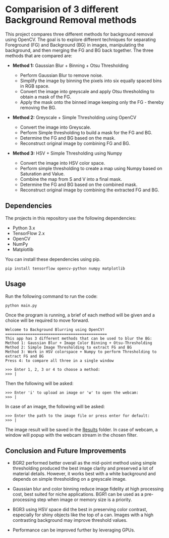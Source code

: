 # Comparision of 3 different Background Removal methods
This project compares three different methods for background removal using OpenCV. The goal is to explore different techniques for separating Foreground (FG) and Background (BG) in images, manipulating the background, and then merging the FG and BG back together. The three methods that are compared are:
* **Method 1:**  Gaussian Blur + Binning + Otsu Thresholding
  - Perform Gaussian Blur to remove noise.
  - Simplify the image by binning the pixels into six equally spaced bins in RGB space.
  - Convert the image into greyscale and apply Otsu thresholding to obtain a mask of the FG.
  - Apply the mask onto the binned image keeping only the FG - thereby removing the BG.

* **Method 2:** Greyscale + Simple Thresholding using OpenCV
  - Convert the image into Greyscale.
  - Perform Simple thresholding to build a mask for the FG and BG.
  - Determine the FG and BG based on the mask.
  - Reconstruct original image by combining FG and BG.

* **Method 3:** HSV + Simple Thresholding using Numpy
  - Convert the image into HSV color space.
  - Perform simple thresholding to create a map using Numpy based on Saturation and Value.
  - Combine the map from S and V into a final mask.
  - Determine the FG and BG based on the combined mask.
  - Reconstruct original image by combining the extracted FG and BG.
  
## Dependencies
  The projects in this repository use the following dependencies:

  - Python 3.x
  - TensorFlow 2.x
  - OpenCV
  - NumPy
  - Matplotlib
  
  You can install these dependencies using pip.
```
pip install tensorflow opencv-python numpy matplotlib
```

## Usage 
Run the following command to run the code:
```
python main.py
```

Once the program is running, a brief of each method will be given and a choice will be required to move forward. 
```
Welcome to Background Blurring using OpenCV! 
=============================================
This app has 3 different methods that can be used to blur the BG:
Method 1: Gaussian Blur + Image Color Binning + Otsu-Thresholding 
Method 2: Simple Image Thresholding to extract FG and BG 
Method 3: Work in HSV colorspace + Numpy to perform Thresholding to extract FG and BG
Press 4: to compare all three in a single window

>>> Enter 1, 2, 3 or 4 to choose a method:
>>> |
```

Then the following will be asked:
```
>>> Enter 'i' to upload an image or 'w' to open the webcam:
>>> |
```
In case of an image, the following will be asked:
```
>>> Enter the path to the image file or press enter for default:
>>> |
```
The image result will be saved in the [Results](/results) folder. In case of webcam, a window will popup with the webcam stream in the chosen filter.

## Conclusion and Future Improvements
- BGR2 performed better overall as the mid-point method using simple thresholding produced the best image clarity and preserved a lot of material details. However, it works best with a white background and depends on simple thresholding on a greyscale image.

- Gaussian blur and color binning reduce image fidelity at high processing cost, best suited for niche applications. BGR1 can be used as a pre-processing step when image or memory size is a priority.

- BGR3 using HSV space did the best in preserving color contrast, especially for shiny objects like the top of a can. Images with a high contrasting background may improve threshold values.

- Performance can be improved further by leveraging GPUs.
